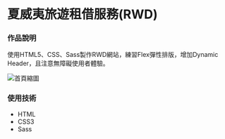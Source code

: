 夏威夷旅遊租借服務(RWD)
===

### 作品說明

使用HTML5、CSS、Sass製作RWD網站，練習Flex彈性排版，增加Dynamic Header，且注意無障礙使用者體驗。

![首頁縮圖](https://i.imgur.com/clOHUCV.jpg)


### 使用技術
- HTML
- CSS3
- Sass
